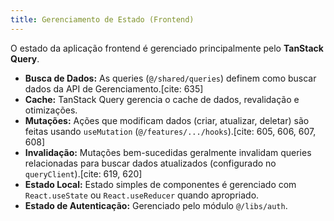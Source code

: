 ```yaml
---
title: Gerenciamento de Estado (Frontend)
---
```


O estado da aplicação frontend é gerenciado principalmente pelo **TanStack Query**.

- **Busca de Dados:** As queries (`@/shared/queries`) definem como buscar dados da API de Gerenciamento.[cite: 635]
- **Cache:** TanStack Query gerencia o cache de dados, revalidação e otimizações.
- **Mutações:** Ações que modificam dados (criar, atualizar, deletar) são feitas usando `useMutation` (`@/features/.../hooks`).[cite: 605, 606, 607, 608]
- **Invalidação:** Mutações bem-sucedidas geralmente invalidam queries relacionadas para buscar dados atualizados (configurado no `queryClient`).[cite: 619, 620]
- **Estado Local:** Estado simples de componentes é gerenciado com `React.useState` ou `React.useReducer` quando apropriado.
- **Estado de Autenticação:** Gerenciado pelo módulo `@/libs/auth`.
